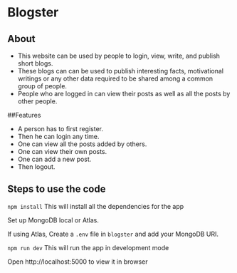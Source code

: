 # Blogster

## About

- This website can be used by people to login, view, write, and publish short blogs.
- These blogs can can be used to publish interesting facts, motivational writings or any other data required to be shared among a common group of people.
- People who are logged in can view their posts as well as all the posts by other people.

##Features

- A person has to first register.
- Then he can login any time.
- One can view all the posts added by others.
- One can view their own posts.
- One can add a new post.
- Then logout.

## Steps to use the code

`npm install`
This will install all the dependencies for the app


Set up MongoDB local or Atlas.

If using Atlas, Create a `.env` file in `blogster` and add your MongoDB URI.

`npm run dev`
This will run the app in development mode

Open http://localhost:5000 to view it in browser
